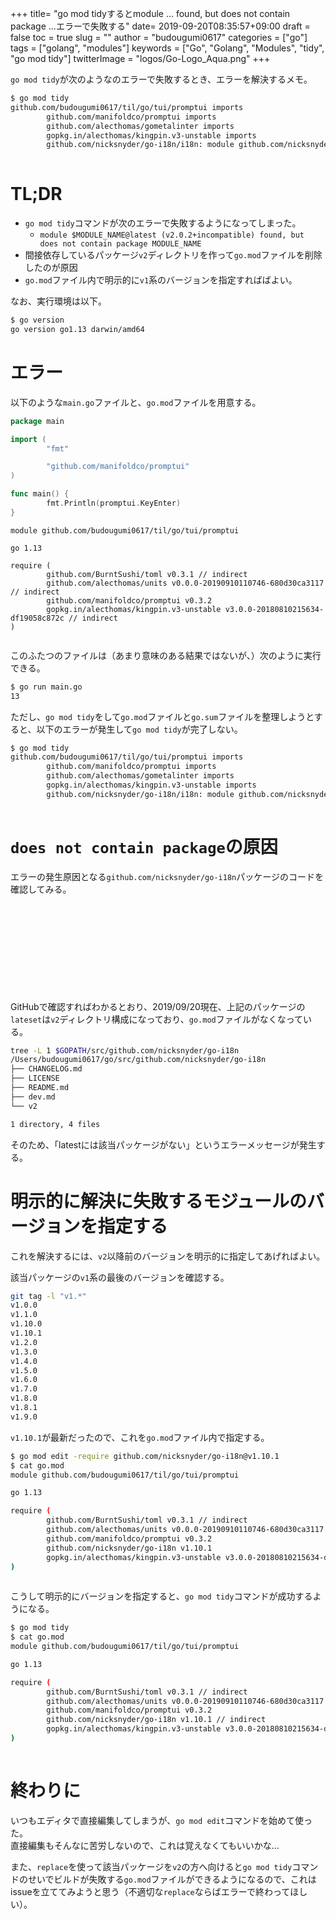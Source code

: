 +++
title= "go mod tidyするとmodule ... found, but does not contain package ...エラーで失敗する"
date= 2019-09-20T08:35:57+09:00
draft = false
toc = true
slug = ""
author = "budougumi0617"
categories = ["go"]
tags = ["golang", "modules"]
keywords = ["Go", "Golang", "Modules", "tidy", "go mod tidy"]
twitterImage = "logos/Go-Logo_Aqua.png"
+++

`go mod tidy`が次のようなのエラーで失敗するとき、エラーを解決するメモ。

```bash
$ go mod tidy
github.com/budougumi0617/til/go/tui/promptui imports
        github.com/manifoldco/promptui imports
        github.com/alecthomas/gometalinter imports
        gopkg.in/alecthomas/kingpin.v3-unstable imports
        github.com/nicksnyder/go-i18n/i18n: module github.com/nicksnyder/go-i18n@latest (v2.0.2+incompatible) found, but does not contain package github.com/nicksnyder/go-i18n/i18n
 
```


<!--more-->

# TL;DR
- `go mod tidy`コマンドが次のエラーで失敗するようになってしまった。
    - `module $MODULE_NAME@latest (v2.0.2+incompatible) found, but does not contain package MODULE_NAME`
- 間接依存しているパッケージ`v2`ディレクトリを作って`go.mod`ファイルを削除したのが原因
- `go.mod`ファイル内で明示的に`v1`系のバージョンを指定すればばよい。

なお、実行環境は以下。

```bash
$ go version
go version go1.13 darwin/amd64
```

# エラー

以下のような`main.go`ファイルと、`go.mod`ファイルを用意する。

```go
package main

import (
        "fmt"

        "github.com/manifoldco/promptui"
)

func main() {
        fmt.Println(promptui.KeyEnter)
}
```
```
module github.com/budougumi0617/til/go/tui/promptui

go 1.13

require (
        github.com/BurntSushi/toml v0.3.1 // indirect
        github.com/alecthomas/units v0.0.0-20190910110746-680d30ca3117 // indirect
        github.com/manifoldco/promptui v0.3.2
        gopkg.in/alecthomas/kingpin.v3-unstable v3.0.0-20180810215634-df19058c872c // indirect
)
 
```

このふたつのファイルは（あまり意味のある結果ではないが、）次のように実行できる。
```bash
$ go run main.go
13
```

ただし、`go mod tidy`をして`go.mod`ファイルと`go.sum`ファイルを整理しようとすると、以下のエラーが発生して`go mod tidy`が完了しない。

```bash
$ go mod tidy
github.com/budougumi0617/til/go/tui/promptui imports
        github.com/manifoldco/promptui imports
        github.com/alecthomas/gometalinter imports
        gopkg.in/alecthomas/kingpin.v3-unstable imports
        github.com/nicksnyder/go-i18n/i18n: module github.com/nicksnyder/go-i18n@latest (v2.0.2+incompatible) found, but does not contain package github.com/nicksnyder/go-i18n/i18n
 
```

# `does not contain package`の原因

エラーの発生原因となる`github.com/nicksnyder/go-i18n`パッケージのコードを確認してみる。

<div class="iframely-embed"><div class="iframely-responsive" style="height: 140px; padding-bottom: 0;"><a href="https://github.com/nicksnyder/go-i18n" data-iframely-url="//cdn.iframe.ly/g6KJCX6"></a></div></div><script async src="//cdn.iframe.ly/embed.js" charset="utf-8"></script>

GitHubで確認すればわかるとおり、2019/09/20現在、上記のパッケージの`lateset`は`v2`ディレクトリ構成になっており、`go.mod`ファイルがなくなっている。

```bash
tree -L 1 $GOPATH/src/github.com/nicksnyder/go-i18n
/Users/budougumi0617/go/src/github.com/nicksnyder/go-i18n
├── CHANGELOG.md
├── LICENSE
├── README.md
├── dev.md
└── v2

1 directory, 4 files
```

そのため、「latestには該当パッケージがない」というエラーメッセージが発生する。


# 明示的に解決に失敗するモジュールのバージョンを指定する
これを解決するには、`v2`以降前のバージョンを明示的に指定してあげればよい。

該当パッケージの`v1`系の最後のバージョンを確認する。
```bash
git tag -l "v1.*"
v1.0.0
v1.1.0
v1.10.0
v1.10.1
v1.2.0
v1.3.0
v1.4.0
v1.5.0
v1.6.0
v1.7.0
v1.8.0
v1.8.1
v1.9.0
```

`v1.10.1`が最新だったので、これを`go.mod`ファイル内で指定する。


```bash
$ go mod edit -require github.com/nicksnyder/go-i18n@v1.10.1
$ cat go.mod
module github.com/budougumi0617/til/go/tui/promptui

go 1.13

require (
        github.com/BurntSushi/toml v0.3.1 // indirect
        github.com/alecthomas/units v0.0.0-20190910110746-680d30ca3117 // indirect
        github.com/manifoldco/promptui v0.3.2
        github.com/nicksnyder/go-i18n v1.10.1
        gopkg.in/alecthomas/kingpin.v3-unstable v3.0.0-20180810215634-df19058c872c // indirect
)
 
```

こうして明示的にバージョンを指定すると、`go mod tidy`コマンドが成功するようになる。

```bash
$ go mod tidy
$ cat go.mod
module github.com/budougumi0617/til/go/tui/promptui

go 1.13

require (
        github.com/BurntSushi/toml v0.3.1 // indirect
        github.com/alecthomas/units v0.0.0-20190910110746-680d30ca3117 // indirect
        github.com/manifoldco/promptui v0.3.2
        github.com/nicksnyder/go-i18n v1.10.1 // indirect
        gopkg.in/alecthomas/kingpin.v3-unstable v3.0.0-20180810215634-df19058c872c // indirect
)
 
```


# 終わりに
いつもエディタで直接編集してしまうが、`go mod edit`コマンドを始めて使った。  
直接編集もそんなに苦労しないので、これは覚えなくてもいいかな…


また、`replace`を使って該当パッケージを`v2`の方へ向けると`go mod tidy`コマンドのせいでビルドが失敗する`go.mod`ファイルができるようになるので、これはissueを立ててみようと思う（不適切な`replace`ならばエラーで終わってほしい）。
